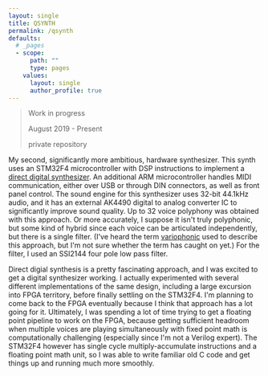 ```yaml
---
layout: single
title: QSYNTH
permalink: /qsynth
defaults:
  # _pages
  - scope:
      path: ""
      type: pages
    values:
      layout: single
      author_profile: true
---
```


> Work in progress
>
> August 2019 - Present
>
> private repository

My second, significantly more ambitious, hardware synthesizer. This synth uses an STM32F4 microcontroller with DSP instructions to implement a [direct digital synthesizer](https://en.wikipedia.org/wiki/Direct_digital_synthesis). An additional ARM microcontroller handles MIDI communication, either over USB or through DIN connectors, as well as front panel control. The sound engine for this synthesizer uses 32-bit 44.1kHz audio, and it has an external AK4490 digital to analog converter IC to significantly improve sound quality. Up to 32 voice polyphony was obtained with this approach. Or more accurately, I suppose it isn't truly polyphonic, but some kind of hybrid since each voice can be articulated independently, but there is a single filter. (I've heard the term [variophonic](https://www.youtube.com/watch?v=xab1w9f5h10) used to describe this approach, but I'm not sure whether the term has caught on yet.) For the filter, I used an SSI2144 four pole low pass filter.

Direct digial synthesis is a pretty fascinating approach, and I was excited to get a digital synthesizer working. I actually experimented with several different implementations of the same design, including a large excursion into FPGA territory, before finally settling on the STM32F4. I'm planning to come back to the FPGA eventually because I think that approach has a lot going for it. Ultimately, I was spending a lot of time trying to get a floating point pipeline to work on the FPGA, because getting sufficient headroom when multiple voices are playing simultaneously with fixed point math is computationally challenging (especially since I'm not a Verilog expert). The STM32F4 however has single cycle multiply-accumulate instructions and a floating point math unit, so I was able to write familiar old C code and get things up and running much more smoothly.
